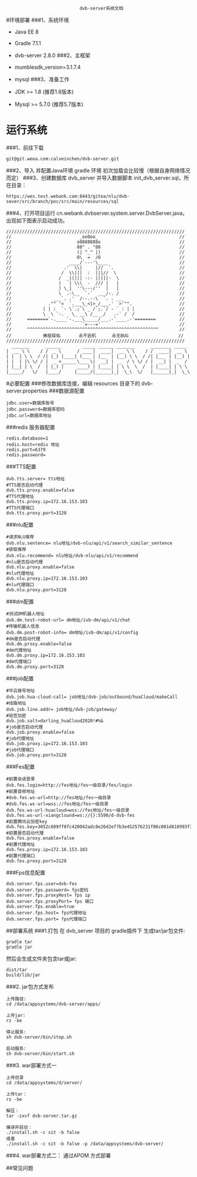                                 dvb-server系统文档
#环境部署
###1、系统环境
 * Java EE 8
 * Gradle 7.1.1
 * dvb-server 2.8.0
###2、主框架
 * mumblesdk_version=3.1.7.4
 * mysql
###3、准备工作

* JDK >= 1.8 (推荐1.8版本)
* Mysql >= 5.7.0 (推荐5.7版本)


# 运行系统
###1、前往下载
```
git@git.weoa.com:calveinchen/dvb-server.git
```
###2、导入 并配置Java环境  gradle 环境 初次加载会比较慢（根据自身网络情况而定）
###3、创建数据库 dvb_server 并导入数据脚本 init_dvb_server.sql，所在目录：
```
https://wes.test.webank.com:8443/gitea/nlu/dvb-sever/src/branch/poc/src/main/resources/sql
```
###4、打开项目运行 cn.webank.dvbserver.system.server.DvbServer.java，出现如下图表示启动成功。
```
////////////////////////////////////////////////////////////////////
//                          _ooOoo_                               //
//                         o8888888o                              //
//                         88" . "88                              //
//                         (| ^_^ |)                              //
//                         O\  =  /O                              //
//                      ____/`---'\____                           //
//                    .'  \\|     |//  `.                         //
//                   /  \\|||  :  |||//  \                        //
//                  /  _||||| -:- |||||-  \                       //
//                  |   | \\\  -  /// |   |                       //
//                  | \_|  ''\---/''  |   |                       //
//                  \  .-\__  `-`  ___/-. /                       //
//                ___`. .'  /--.--\  `. . ___                     //
//              ."" '<  `.___\_<|>_/___.'  >'"".                  //
//            | | :  `- \`.;`\ _ /`;.`/ - ` : | |                 //
//            \  \ `-.   \_ __\ /__ _/   .-` /  /                 //
//      ========`-.____`-.___\_____/___.-`____.-'========         //
//                           `=---='                              //
//      ^^^^^^^^^^^^^^^^^^^^^^^^^^^^^^^^^^^^^^^^^^^^^^^^^^        //
//            佛祖保佑       永不宕机      永无BUG                   //
////////////////////////////////////////////////////////////////////
  _______      ______        _____ ______ _______      ________ _____
|  __ \ \    / /  _ \      / ____|  ____|  __ \ \    / /  ____|  __ \
| |  | \ \  / /| |_) |____| (___ | |__  | |__) \ \  / /| |__  | |__) |
| |  | |\ \/ / |  _ <______\___ \|  __| |  _  / \ \/ / |  __| |  _  /
| |__| | \  /  | |_) |     ____) | |____| | \ \  \  /  | |____| | \ \
|_____/   \/   |____/     |_____/|______|_|  \_\  \/   |______|_|  \_\
```


#必要配置
###修改数据库连接，编辑  resources 目录下的 dvb-server.properties
###数据源配置
```
jdbc.user=数据库账号
jdbc.password=数据库密码
jdbc.url=数据库地址
```
###redis 服务器配置
```
redis.database=1
redis.host=redis 地址
redis.port=6379
redis.password=
```

###TTS配置
```
dvb.tts.server= tts地址
#TTS是否启动代理
dvb.tts.proxy.enable=false
#TTS代理地址
dvb.tts.proxy.ip=172.16.153.103
#TTS代理端口
dvb.tts.proxy.port=3128
```

###nlu配置
```
#请求NLU推荐
dvb.nlu.sentence= nlu地址/dvb-nlu/api/v1/search_similar_sentence
#获取推荐
dvb.nlu.recommend= nlu地址/dvb-nlu/api/v1/recommend
#nlu是否启动代理
dvb.nlu.proxy.enable=false
#nlu代理地址
dvb.nlu.proxy.ip=172.16.153.103
#nlu代理端口
dvb.nlu.proxy.port=3128
```
###dm配置
```
#测试DM机器人地址
dvb.dm.test-robot-url= dm地址/ivb-dm/api/v1/chat
#传输机器人信息
dvb.dm.post-robot-info= dm地址/ivb-dm/api/v1/config
#dm是否启动代理
dvb.dm.proxy.enable=false
#dm代理地址
dvb.dm.proxy.ip=172.16.153.103
#dm代理端口
dvb.dm.proxy.port=3128
```

###job配置
```
#华云拨号地址
dvb.job.hua-cloud-call= job地址/dvb-job/outbound/huaCloud/makeCall
#线路地址
dvb.job.line.addr= job地址/dvb-job/gateway/
#验签加密
dvb.job.salt=darling_huaCloud2020!#%&
#job是否启动代理
dvb.job.proxy.enable=false
#job代理地址
dvb.job.proxy.ip=172.16.153.103
#job代理端口
dvb.job.proxy.port=3128
```

###Fes配置
```
#前置会话登录
dvb.fes.login=http://fes地址/fes一级目录/fes/login
#前置音频地址
#dvb.fes.ws-url=http://fes地址/fes一级目录
#dvb.fes.ws-url=wss://fes地址/fes一级目录
dvb.fes.ws-url-huacloud=wss://fes地址/fes一级目录
dvb.fes.ws-url-xiangclound=ws://{}:5590/d-dvb-fes
#前置腾讯云加密key
dvb.fes.key=3052c609ff0fc420042adc8e26d2ef7b3e452576231f86c001d818993f36fc42
#前置是否启动代理
dvb.fes.proxy.enable=false
#前置代理地址
dvb.fes.proxy.ip=172.16.153.103
#前置代理端口
dvb.fes.proxy.port=3128
```


###Fps信息配置
```
dvb.server.fps.user=dvb-fes
dvb.server.fps.password= fps密码
dvb.server.fps.proxyHost= fps ip
dvb.server.fps.proxyPort= fps 端口
dvb.server.fps.enable=true
dvb.server.fps.host= fps代理地址
dvb.server.fps.port= fps代理端口
```


##部署系统
###1.打包
在 dvb_server 项目的 gradle插件下 生成tar/jar包文件:
```
gradle tar
gradle jar
```
然后会生成文件夹包含tar或jar:
```
dist/tar
build/lib/jar
```
###2. jar包方式发布

```
上传路径:
cd /data/appsystems/dvb-server/apps/

上传jar:
rz -be 

停止服务:
sh dvb-server/bin/stop.sh

启动服务:
sh dvb-server/bin/start.sh
```


###3. war部署方式一
```
上传目录
cd /data/appsystems/d/server/

上传tar：
rz -be

解压：
tar -zxvf dvb-server.tar.gz

编译并启动：
./install.sh -c sit -b false 
或者
./install.sh -c sit -b false -p /data/appsystems/dvb-server/
```

###4. war部署方式二：
通过APOM 方式部署

##常见问题






